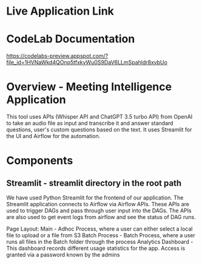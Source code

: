 # Live Application Link

# CodeLab Documentation
https://codelabs-preview.appspot.com/?file_id=1HVNaWkd4QOnp5tfxkyWu0S9DaV6LLmSpahldr8xvbUo

# Overview - Meeting Intelligence Application
This tool uses APIs (Whisper API and ChatGPT 3.5 turbo API) from OpenAI to take an audio file as input and transcribe it and
answer standard questions, user's custom questions based on the text. It uses Streamlit for the UI and Airflow for the automation.

# Components
## Streamlit - streamlit directory in the root path
We have used Python Streamlit for the frontend of our application. The Streamlit application connects to Airflow via Airflow APIs. These APIs are used to trigger DAGs and pass through user input into the DAGs. The APIs are also used to get event logs from airflow and see the status of DAG runs.

  Page Layout:
  Main - Adhoc Process, where a user can either select a local file to upload or a file from S3
  Batch Process - Batch Process, where a user runs all files in the Batch folder through the process
  Analytics Dashboard - This dashboard records different usage statistics for the app.
    Access is granted via a password known by the admins
